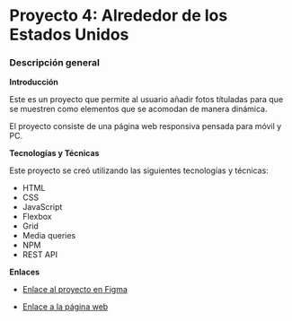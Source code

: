 # Proyecto 4: Alrededor de los Estados Unidos

### Descripción general
  
**Introducción**    
  
Este es un proyecto que permite al usuario añadir fotos títuladas para que se muestren como elementos que se acomodan de manera dinámica.

El proyecto consiste de una página web responsiva pensada para móvil y PC.

**Tecnologías y Técnicas**

Este proyecto se creó utilizando las siguientes tecnologías y técnicas:
  
  * HTML
  * CSS
  * JavaScript
  * Flexbox
  * Grid
  * Media queries
  * NPM
  * REST API

**Enlaces**  
  
* [Enlace al proyecto en Figma](https://www.figma.com/file/LDMgqWesKpQkIwhOfEBuTS/WEB%2C-Sprint-5%3A-Around-The-U.S.-%7C-desktop-%2B-mobile?node-id=0%3A1)

* [Enlace a la página web](https://julioeva.github.io/web_project_4_esp/)
  
